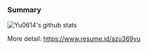 ### Summary

<!--
**Yu0614/Yu0614** is a ✨ _special_ ✨ repository because its `README.md` (this file) appears on your GitHub profile.

Here are some ideas to get you started:

- 🔭 I’m currently working on ...
- 🌱 I’m currently learning ...
- 👯 I’m looking to collaborate on ...
- 🤔 I’m looking for help with ...
- 💬 Ask me about ...
- 📫 How to reach me: ...
- 😄 Pronouns: ...
- ⚡ Fun fact: ...
-->


![Yu0614's github stats](https://github-readme-stats.vercel.app/api?username=Yu0614&count_private=true&include_all_commits=true&theme=algolia)


 More detail: https://www.resume.id/azu369yu
